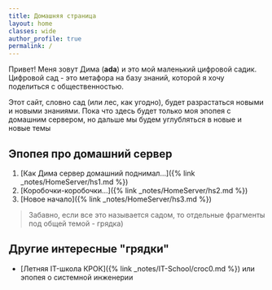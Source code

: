 ```yaml
---
title: Домашняя страница
layout: home
classes: wide
author_profile: true
permalink: /
---
```


Привет! Меня зовут Дима (**ada**) и это мой маленький цифровой садик.
Цифровой сад - это метафора на базу знаний, которой я хочу поделиться с общественностью.

Этот сайт, словно сад (или лес, как угодно), будет разрастаться новыми и новыми знаниями.
Пока что здесь будет только моя эпопея с домашним сервером, но дальше мы будем углубляться в новые и новые темы

## Эпопея про домашний сервер <br>
1) [Как Дима сервер домашний поднимал...]({% link _notes/HomeServer/hs1.md %}) <br>
2) [Коробочки-коробочки...]({% link _notes/HomeServer/hs2.md %}) <br>
3) [Новое начало]({% link _notes/HomeServer/hs3.md %}) <br>

> Забавно, если все это называется садом, то отдельные фрагменты под общей темой - грядка)


## Другие интересные "грядки"

- [Летняя IT-школа  КРОК]({% link _notes/IT-School/croc0.md %}) или эпопея о системной инженерии